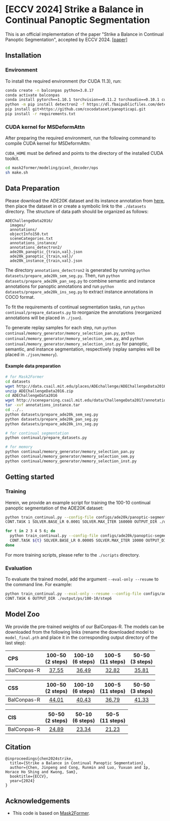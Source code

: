 # [ECCV 2024] Strike a Balance in Continual Panoptic Segmentation

This is an official implementation of the paper "Strike a Balance in Continual Panoptic Segmentation", accepted by ECCV 2024.
[[paper]](https://arxiv.org/abs/2407.16354)


## Installation

### Environment
To install the required environment (for CUDA 11.3), run:
```bash
conda create -n balconpas python=3.8.17
conda activate balconpas
conda install pytorch==1.10.1 torchvision==0.11.2 torchaudio==0.10.1 cudatoolkit=11.3 -c pytorch -c conda-forge
python -m pip install detectron2 -f https://dl.fbaipublicfiles.com/detectron2/wheels/cu113/torch1.10/index.html
pip install git+https://github.com/cocodataset/panopticapi.git
pip install -r requirements.txt
```

### CUDA kernel for MSDeformAttn
After preparing the required environment, run the following command to compile CUDA kernel for MSDeformAttn:

`CUDA_HOME` must be defined and points to the directory of the installed CUDA toolkit.

```bash
cd mask2former/modeling/pixel_decoder/ops
sh make.sh
```

[//]: # (### Pre-trained ResNet-101)

[//]: # (For continual panoptic segmentation and continual instance segmentation, we use the ResNet-50 backbone, whose pre-trained model can be automatically downloaded by Detectron2. )

[//]: # (However, for continual semantic segmentation, we use the ResNet-101 backbone, whose pre-trained model needs to be manually downloaded from [here]&#40;https://dl.fbaipublicfiles.com/detectron2/ImageNetPretrained/MSRA/R-101.pkl&#41; and placed in the `./` directory.)


## Data Preparation

Please download the ADE20K dataset and its instance annotation from [here](http://sceneparsing.csail.mit.edu/), then place the dataset in or create a symbolic link to the `./datasets` directory. The structure of data path should be organized as follows:
```
ADEChallengeData2016/
  images/
  annotations/
  objectInfo150.txt
  sceneCategories.txt
  annotations_instance/
  annotations_detectron2/
  ade20k_panoptic_{train,val}.json
  ade20k_panoptic_{train,val}/
  ade20k_instance_{train,val}.json
```
The directory `annotations_detectron2` is generated by running `python datasets/prepare_ade20k_sem_seg.py`.
Then, run `python datasets/prepare_ade20k_pan_seg.py` to combine semantic and instance annotations for panoptic annotations and run `python datasets/prepare_ade20k_ins_seg.py` to extract instance annotations in COCO format.

To fit the requirements of continual segmentation tasks, run `python continual/prepare_datasets.py` to reorganize the annotations (reorganized annotations will be placed in `./json`).

To generate replay samples for each step, run `python continual/memory_generator/memory_selection_pan.py`, `python continual/memory_generator/memory_selection_sem.py`, and `python continual/memory_generator/memory_selection_inst.py` for panoptic, semantic, and instance segmentation, respectively (replay samples will be placed in `./json/memory`).

#### Example data preparation
```bash
# for Mask2Former
cd datasets
wget http://data.csail.mit.edu/places/ADEchallenge/ADEChallengeData2016.zip
unzip ADEChallengeData2016.zip
cd ADEChallengeData2016
wget http://sceneparsing.csail.mit.edu/data/ChallengeData2017/annotations_instance.tar
tar -xvf annotations_instance.tar
cd ../..
python datasets/prepare_ade20k_sem_seg.py
python datasets/prepare_ade20k_pan_seg.py
python datasets/prepare_ade20k_ins_seg.py

# for continual segmentation
python continual/prepare_datasets.py

# for memory
python continual/memory_generator/memory_selection_pan.py
python continual/memory_generator/memory_selection_sem.py
python continual/memory_generator/memory_selection_inst.py
```

## Getting started

### Training
Herein, we provide an example script for training the 100-10 continual panoptic segmentation of the ADE20K dataset:
```bash
python train_continual.py --config-file configs/ade20k/panoptic-segmentation/100-10.yaml \
CONT.TASK 1 SOLVER.BASE_LR 0.0001 SOLVER.MAX_ITER 160000 OUTPUT_DIR ./output/ps/100-10/step1

for t in 2 3 4 5 6; do
  python train_continual.py --config-file configs/ade20k/panoptic-segmentation/100-10.yaml \
  CONT.TASK ${t} SOLVER.BASE_LR 0.00005 SOLVER.MAX_ITER 10000 OUTPUT_DIR ./output/ps/100-10/step${t}
done
```

For more training scripts, please refer to the `./scripts` directory.

### Evaluation
To evaluate the trained model, add the argument `--eval-only --resume` to the command line. For example:
```bash
python train_continual.py --eval-only --resume --config-file configs/ade20k/panoptic-segmentation/100-10.yaml \
CONT.TASK 6 OUTPUT_DIR ./output/ps/100-10/step6
```

## Model Zoo
We provide the pre-trained weights of our BalConpas-R. The models can be downloaded from the following links (rename the downloaded model to `model_final.pth` and place it in the corresponding output directory of the last step):

| CPS         | 100-50<br>(2 steps) | 100-10<br>(6 steps) | 100-5<br>(11 steps) | 50-50<br>(3 steps) | 
|:------------|:-------------------:|:-------------------:|:-------------------:|:------------------:|
| BalConpas-R |      [37.55](https://1drv.ms/u/c/7be8ecfc440137f7/ESCpXocemqZHkRkgGYRG1B4BdetYSrWXCMSjoOsyCsHTuA)      |      [36.49](https://1drv.ms/u/c/7be8ecfc440137f7/Ee7Xbc64Oa1AoEZ7kqP1tcgBOTCBmvnmu23qGc670zBNHg)      |      [32.82](https://1drv.ms/u/c/7be8ecfc440137f7/Ee_-vMQHHI9MmZo6mNACoZMBoshk09KuarfgUOyTi6uOYg)      |     [35.81](https://1drv.ms/u/c/7be8ecfc440137f7/EXeaWNfi1PVMvIv9xKghv4wBlTvT8RyA_Hgk8FQtYBRaJw)      |

| CSS         | 100-50<br>(2 steps) | 100-10<br>(6 steps) | 100-5<br>(11 steps) | 50-50<br>(3 steps) | 
|:------------|:-------------------:|:-------------------:|:-------------------:|:------------------:|
| BalConpas-R |      [44.01](https://drive.google.com/file/d/1rsIYUbFNrZDhMZaLdY9uVdXlsV3bMAcb/view?usp=share_link)      |      [40.43](https://drive.google.com/file/d/1vCU_-SLsR1d_CpCJLiTBBP4zhy-f2qAm/view?usp=share_link)      |      [36.79](https://drive.google.com/file/d/1xF3_beK6Mg7N4IVT7DgxkFeKGxaAKjRI/view?usp=share_link)      |     [41.33](https://drive.google.com/file/d/1jZKbX7XhVyYlfMMtaU5gIztIE9ZodZ1x/view?usp=share_link)      |

| CIS         | 50-50<br>(2 steps) | 50-10<br>(6 steps) | 50-5<br>(11 steps) |
|:------------|:------------------:|:------------------:|:------------------:|
| BalConpas-R |     [24.89](https://1drv.ms/u/c/7be8ecfc440137f7/ESU69u_3Yq1InPn11I-rJroBPUg3QXLfPQbx953LU1d5fQ)      |     [23.34](https://1drv.ms/u/c/7be8ecfc440137f7/EUAiALV0TCFLh8ix-O7v5dEBxLKP1Sa4NBzwxF7FP8iWVA)      |     [21.23](https://1drv.ms/u/c/7be8ecfc440137f7/EYdRotPoSdNOuQb8zCRVZEgBADZXDxvvcjCv5C5wI6iVAw)      |


## Citation
```
@inproceedings{chen2024strike,
  title={Strike a Balance in Continual Panoptic Segmentation},
  author={Chen, Jinpeng and Cong, Runmin and Luo, Yuxuan and Ip, Horace Ho Shing and Kwong, Sam},
  booktitle={ECCV},
  year={2024}
}
```

## Acknowledgements
* This code is based on [Mask2Former](https://github.com/facebookresearch/Mask2Former).
